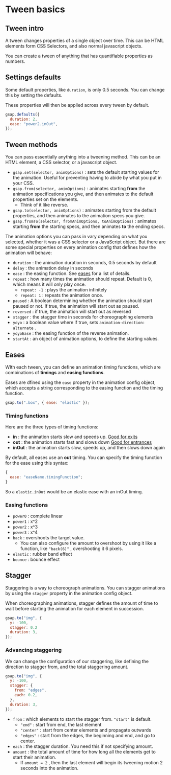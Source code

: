 # Tween basics

## Tween intro

A tween changes properties of a single object over time. This can be HTML elements form CSS Selectors, and also normal javascript objects.

You can create a tween of anything that has quantifiable properties as numbers.

## Settings defaults

Some default properties, like `duration`, is only 0.5 seconds. You can change this by setting the defaults.

These properties will then be applied across every tween by default.

```js
gsap.defaults({
  duration: 2,
  ease: "power2.inOut",
});
```

## Tween methods

You can pass essentially anything into a tweening method. This can be an HTML element, a CSS selector, or a javascript object.

- `gsap.set(selector, animOptions)` : sets the default starting values for the animation. Useful for preventing having to abide by what you put in your CSS.
- `gsap.from(selector, animOptions)` : animates starting **from** the animation specifications you give, and then animates to the default properties set on the elements.
  - Think of it like reverse.
- `gsap.to(selector, animOptions)` : animates starting from the default properties, and then animates to the animation specs you give.
- `gsap.fromTo(selector, fromAnimOptions, toAnimOptions)` : animates starting **from** the starting specs, and then animates **to** the ending specs.

The animation options you can pass in vary depending on what you selected, whether it was a CSS selector or a JavaScript object. But there are some special properties on every animation config that defines how the animation will behave:

- `duration` : the animation duration in seconds, 0.5 seconds by default
- `delay` : the animation delay in seconds
- `ease` : the easing function. See [eases](https://greensock.com/docs/v3/Eases) for a list of details.
- `repeat` : how many times the animation should repeat. Default is 0, which means it will only play once.
  - `repeat: -1` : plays the animation infinitely
  - `repeat: 1` : repeats the animation once.
- `paused` : A boolean determining whether the animation should start paused or not. If true, the animation will start out as paused.
- `reversed` : if true, the animation will start out as reversed
- `stagger` : the stagger time in seconds for choreographing elements
- `yoyo` : a boolean value where if true, sets `animation-direction: alternate` .
- `yoyoEase` : the easing function of the reverse animation.
- `startAt` : an object of animation options, to define the starting values.

## Eases

WIth each tween, you can define an animation timing functions, which are combinations of **timings** and **easing functions**.

Eases are dfined using the `ease` property in the animation config object, which accepts a string corresponding to the easing function and the timing function.

```js
gsap.to(".box", { ease: "elastic" });
```

### Timing functions

Here are the three types of timing functions:

- **in** : the animation starts slow and speeds up. <u>Good for exits</u>
- **out** : the animation starts fast and slows down <u>Good for entrances</u>
- **inOut** : the animation starts slow, speeds up, and then slows down again

By default, all eases use an **out** timing. You can specify the timing function for the ease using this syntax:

```js
{
  ease: "easeName.timingFunction";
}
```

So a `elastic.inOut` would be an elastic ease with an inOut timing.

### Easing functions

- `power0` : complete linear
- `power1` : x^2
- `power2` : x^3
- `power3` : x^4
- `back` : overshoots the target value.
  - You can also configure the amount to overshoot by using it like a function, like `"back(6)"` , overshooting it 6 pixels.
- `elastic` : rubber band effect
- `bounce` : bounce effect

## Stagger

Staggering is a way to choreograph animations. You can stagger animations by using the `stagger` property in the animation config object.

When choreographing animations, stagger defines the amount of time to wait before starting the animation for each element in succession.

```js
gsap.to("img", {
  y: -100,
  stagger: 0.2
  duration: 3,
});
```

### Advancing staggering

We can change the configuration of our staggering, like defining the direction to stagger from, and the total staggering amount.

```javascript
gsap.to("img", {
  y: -100,
  stagger: {
    from: "edges",
    each: 0.2,
  },
  duration: 3,
});
```

- `from` : which elements to start the stagger from. `"start"` is default.
  - `"end"` : start from end, the last element
  - `"center"` : start from center elements and propagate outwards
  - `"edges"` : start from the edges, the beginning and end, and go to center.
- `each` : the stagger duration. You need this if not specifying amount.
- `amount` : the total amount of time for how long all the elements get to start their animation.
  - If `amount = 2` , then the last element will begin its tweening motion 2 seconds into the animation.
